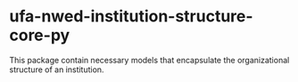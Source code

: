 # ufa-nwed-institution-structure-core-py
This package contain necessary models that encapsulate the organizational structure of an institution.
